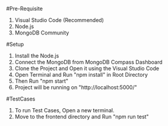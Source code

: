 #Pre-Requisite

1. Visual Studio Code (Recommended)
2. Node.js
3. MongoDB Community

#Setup

1. Install the Node.js
2. Connect the MongoDB from MongoDB Compass Dashboard
3. Clone the Project and Open it using the Visual Studio Code
4. Open Terminal and Run "npm install" in Root Directory
5. Then Run "npm start"
6. Project will be running on "http://localhost:5000/"


#TestCases

1. To run Test Cases, Open a new terminal.
2. Move to the frontend directory and Run "npm run test" 
